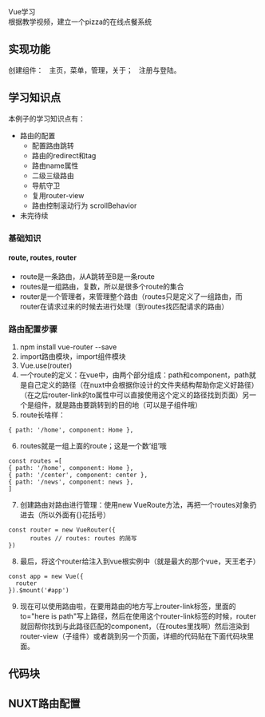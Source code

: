 
Vue学习  
根据教学视频，建立一个pizza的在线点餐系统
## 实现功能
创建组件：  
主页，菜单，管理，关于；  
注册与登陆。  
## 学习知识点
本例子的学习知识点有：  
- 路由的配置
  - 配置路由跳转
  - 路由的redirect和tag
  - 路由name属性
  - 二级三级路由
  - 导航守卫
  - 复用router-view
  - 路由控制滚动行为 scrollBehavior
-  未完待续
### 基础知识
#### route, routes, router
- route是一条路由，从A跳转至B是一条route
- routes是一组路由，复数，所以是很多个route的集合
- router是一个管理者，来管理整个路由（routes只是定义了一组路由，而router在请求过来的时候去进行处理（到routes找匹配请求的路由）
### 路由配置步骤
1. npm install vue-router --save
2. import路由模块，import组件模块
3. Vue.use(router)
4. 一个route的定义：在vue中，由两个部分组成：path和component，path就是自己定义的路径（在nuxt中会根据你设计的文件夹结构帮助你定义好路径）（在之后router-link的to属性中可以直接使用这个定义的路径找到页面）另一个是组件，就是路由要跳转到的目的地（可以是子组件哦）
5. route长啥样：
```
{ path: '/home', component: Home },
```
6. routes就是一组上面的route；这是一个数‘组’哦 
```
const routes =[  
{ path: '/home', component: Home },  
{ path: '/center', component: center },  
{ path: '/news', component: news },  
]
```
7. 创建路由对路由进行管理：使用new VueRoute方法，再把一个routes对象扔进去（所以外面有{}花括号）
```
const router = new VueRouter({
      routes // routes: routes 的简写
})
```
8. 最后，将这个router给注入到vue根实例中（就是最大的那个vue，天王老子）
```
const app = new Vue({
  router
}).$mount('#app')
```
9. 现在可以使用路由啦，在要用路由的地方写上router-link标签，里面的to="here is path"写上路径，然后在使用这个router-link标签的时候，router就回帮你找到与此路径匹配的component，（在routes里找啊）然后渲染到router-view（子组件）或者跳到另一个页面，详细的代码贴在下面代码块里面。
## 代码块

## NUXT路由配置
